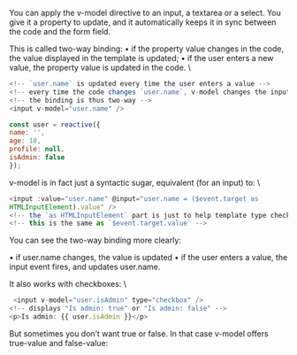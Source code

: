 You can apply the v-model directive to an input, a textarea or a select. You give it a property to
update, and it automatically keeps it in sync between the code and the form field.

This is called two-way binding:
• if the property value changes in the code, the value displayed in the template is updated;
• if the user enters a new value, the property value is updated in the code.
\
```js
<!-- `user.name` is updated every time the user enters a value -->
<!-- every time the code changes `user.name`, v-model changes the input value -->
<!-- the binding is thus two-way -->
<input v-model="user.name" />
```

```js
const user = reactive({
name: '',
age: 18,
profile: null,
isAdmin: false
});
```

v-model is in fact just a syntactic sugar, equivalent (for an input) to:
\
```js
<input :value="user.name" @input="user.name = ($event.target as
HTMLInputElement).value" />
<!-- the `as HTMLInputElement` part is just to help template type checking tools -->
<!-- this is the same as `$event.target.value` -->
```


You can see the two-way binding more clearly:

• if user.name changes, the value is updated
• if the user enters a value, the input event fires, and updates user.name.

It also works with checkboxes:
\
```js
 <input v-model="user.isAdmin" type="checkbox" />
<!-- displays "Is admin: true" or "Is admin: false" -->
<p>Is admin: {{ user.isAdmin }}</p>
```

But sometimes you don’t want true or false. In that case v-model offers true-value and false-value:

```jds
```


